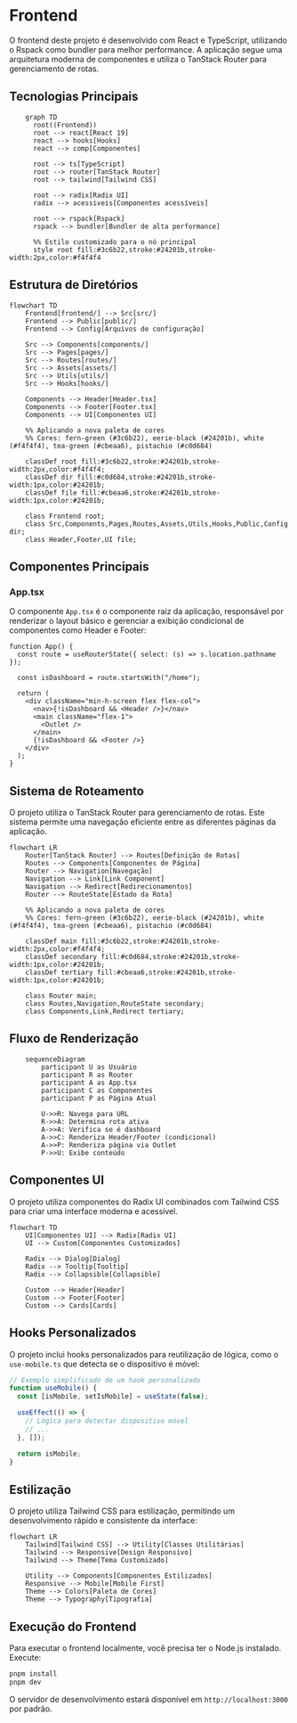 # Frontend

O frontend deste projeto é desenvolvido com React e TypeScript, utilizando o Rspack como bundler para melhor performance. A aplicação segue uma arquitetura moderna de componentes e utiliza o TanStack Router para gerenciamento de rotas.

## Tecnologias Principais

```mermaid
    graph TD
      root((Frontend))
      root --> react[React 19]
      react --> hooks[Hooks]
      react --> comp[Componentes]

      root --> ts[TypeScript]
      root --> router[TanStack Router]
      root --> tailwind[Tailwind CSS]

      root --> radix[Radix UI]
      radix --> acessiveis[Componentes acessíveis]

      root --> rspack[Rspack]
      rspack --> bundler[Bundler de alta performance]

      %% Estilo customizado para o nó principal
      style root fill:#3c6b22,stroke:#24201b,stroke-width:2px,color:#f4f4f4
```

## Estrutura de Diretórios

```mermaid
flowchart TD
    Frontend[frontend/] --> Src[src/]
    Frontend --> Public[public/]
    Frontend --> Config[Arquivos de configuração]

    Src --> Components[components/]
    Src --> Pages[pages/]
    Src --> Routes[routes/]
    Src --> Assets[assets/]
    Src --> Utils[utils/]
    Src --> Hooks[hooks/]

    Components --> Header[Header.tsx]
    Components --> Footer[Footer.tsx]
    Components --> UI[Componentes UI]

    %% Aplicando a nova paleta de cores
    %% Cores: fern-green (#3c6b22), eerie-black (#24201b), white (#f4f4f4), tea-green (#cbeaa6), pistachio (#c0d684)

    classDef root fill:#3c6b22,stroke:#24201b,stroke-width:2px,color:#f4f4f4;
    classDef dir fill:#c0d684,stroke:#24201b,stroke-width:1px,color:#24201b;
    classDef file fill:#cbeaa6,stroke:#24201b,stroke-width:1px,color:#24201b;

    class Frontend root;
    class Src,Components,Pages,Routes,Assets,Utils,Hooks,Public,Config dir;
    class Header,Footer,UI file;
```

## Componentes Principais

### App.tsx

O componente `App.tsx` é o componente raiz da aplicação, responsável por renderizar o layout básico e gerenciar a exibição condicional de componentes como Header e Footer:

```tsx
function App() {
  const route = useRouterState({ select: (s) => s.location.pathname });

  const isDashboard = route.startsWith("/home");

  return (
    <div className="min-h-screen flex flex-col">
      <nav>{!isDashboard && <Header />}</nav>
      <main className="flex-1">
        <Outlet />
      </main>
      {!isDashboard && <Footer />}
    </div>
  );
}
```

## Sistema de Roteamento

O projeto utiliza o TanStack Router para gerenciamento de rotas. Este sistema permite uma navegação eficiente entre as diferentes páginas da aplicação.

```mermaid
flowchart LR
    Router[TanStack Router] --> Routes[Definição de Rotas]
    Routes --> Components[Componentes de Página]
    Router --> Navigation[Navegação]
    Navigation --> Link[Link Component]
    Navigation --> Redirect[Redirecionamentos]
    Router --> RouteState[Estado da Rota]

    %% Aplicando a nova paleta de cores
    %% Cores: fern-green (#3c6b22), eerie-black (#24201b), white (#f4f4f4), tea-green (#cbeaa6), pistachio (#c0d684)

    classDef main fill:#3c6b22,stroke:#24201b,stroke-width:2px,color:#f4f4f4;
    classDef secondary fill:#c0d684,stroke:#24201b,stroke-width:1px,color:#24201b;
    classDef tertiary fill:#cbeaa6,stroke:#24201b,stroke-width:1px,color:#24201b;

    class Router main;
    class Routes,Navigation,RouteState secondary;
    class Components,Link,Redirect tertiary;
```

## Fluxo de Renderização

```mermaid
    sequenceDiagram
        participant U as Usuário
        participant R as Router
        participant A as App.tsx
        participant C as Componentes
        participant P as Página Atual

        U->>R: Navega para URL
        R->>A: Determina rota ativa
        A->>A: Verifica se é dashboard
        A->>C: Renderiza Header/Footer (condicional)
        A->>P: Renderiza página via Outlet
        P->>U: Exibe conteúdo
```

## Componentes UI

O projeto utiliza componentes do Radix UI combinados com Tailwind CSS para criar uma interface moderna e acessível.

```mermaid
flowchart TD
    UI[Componentes UI] --> Radix[Radix UI]
    UI --> Custom[Componentes Customizados]

    Radix --> Dialog[Dialog]
    Radix --> Tooltip[Tooltip]
    Radix --> Collapsible[Collapsible]

    Custom --> Header[Header]
    Custom --> Footer[Footer]
    Custom --> Cards[Cards]
```

## Hooks Personalizados

O projeto inclui hooks personalizados para reutilização de lógica, como o `use-mobile.ts` que detecta se o dispositivo é móvel:

```typescript
// Exemplo simplificado de um hook personalizado
function useMobile() {
  const [isMobile, setIsMobile] = useState(false);

  useEffect(() => {
    // Lógica para detectar dispositivo móvel
    // ...
  }, []);

  return isMobile;
}
```

## Estilização

O projeto utiliza Tailwind CSS para estilização, permitindo um desenvolvimento rápido e consistente da interface:

```mermaid
flowchart LR
    Tailwind[Tailwind CSS] --> Utility[Classes Utilitárias]
    Tailwind --> Responsive[Design Responsivo]
    Tailwind --> Theme[Tema Customizado]

    Utility --> Components[Componentes Estilizados]
    Responsive --> Mobile[Mobile First]
    Theme --> Colors[Paleta de Cores]
    Theme --> Typography[Tipografia]
```

## Execução do Frontend

Para executar o frontend localmente, você precisa ter o Node.js instalado. Execute:

```bash
pnpm install
pnpm dev
```

O servidor de desenvolvimento estará disponível em `http://localhost:3000` por padrão.
